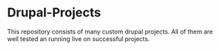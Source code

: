 # Drupal-Projects
This repository consists of many custom drupal projects.
All of them are well tested an running live on successful projects.
